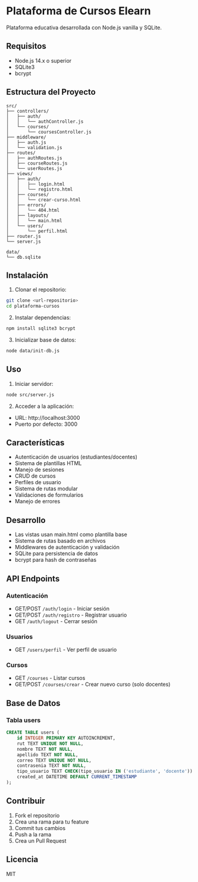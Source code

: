 # Plataforma de Cursos Elearn

Plataforma educativa desarrollada con Node.js vanilla y SQLite.

## Requisitos

- Node.js 14.x o superior
- SQLite3
- bcrypt

## Estructura del Proyecto

```
src/
├── controllers/
│   ├── auth/
│   │   └── authController.js
│   └── courses/
│       └── coursesController.js
├── middleware/
│   ├── auth.js
│   └── validation.js
├── routes/
│   ├── authRoutes.js
│   ├── courseRoutes.js
│   └── userRoutes.js
├── views/
│   ├── auth/
│   │   ├── login.html
│   │   └── registro.html
│   ├── courses/
│   │   └── crear-curso.html
│   ├── errors/
│   │   └── 404.html
│   ├── layouts/
│   │   └── main.html
│   └── users/
│       └── perfil.html
├── router.js
└── server.js

data/
└── db.sqlite
```

## Instalación

1. Clonar el repositorio:

```bash
git clone <url-repositorio>
cd plataforma-cursos
```

2. Instalar dependencias:

```bash
npm install sqlite3 bcrypt
```

3. Inicializar base de datos:

```bash
node data/init-db.js
```

## Uso

1. Iniciar servidor:

```bash
node src/server.js
```

2. Acceder a la aplicación:

- URL: http://localhost:3000
- Puerto por defecto: 3000

## Características

- Autenticación de usuarios (estudiantes/docentes)
- Sistema de plantillas HTML
- Manejo de sesiones
- CRUD de cursos
- Perfiles de usuario
- Sistema de rutas modular
- Validaciones de formularios
- Manejo de errores

## Desarrollo

- Las vistas usan main.html como plantilla base
- Sistema de rutas basado en archivos
- Middlewares de autenticación y validación
- SQLite para persistencia de datos
- bcrypt para hash de contraseñas

## API Endpoints

### Autenticación

- GET/POST `/auth/login` - Iniciar sesión
- GET/POST `/auth/registro` - Registrar usuario
- GET `/auth/logout` - Cerrar sesión

### Usuarios

- GET `/users/perfil` - Ver perfil de usuario

### Cursos

- GET `/courses` - Listar cursos
- GET/POST `/courses/crear` - Crear nuevo curso (solo docentes)

## Base de Datos

### Tabla users

```sql
CREATE TABLE users (
    id INTEGER PRIMARY KEY AUTOINCREMENT,
    rut TEXT UNIQUE NOT NULL,
    nombre TEXT NOT NULL,
    apellido TEXT NOT NULL,
    correo TEXT UNIQUE NOT NULL,
    contrasenia TEXT NOT NULL,
    tipo_usuario TEXT CHECK(tipo_usuario IN ('estudiante', 'docente')) NOT NULL,
    created_at DATETIME DEFAULT CURRENT_TIMESTAMP
);
```

## Contribuir

1. Fork el repositorio
2. Crea una rama para tu feature
3. Commit tus cambios
4. Push a la rama
5. Crea un Pull Request

## Licencia

MIT
